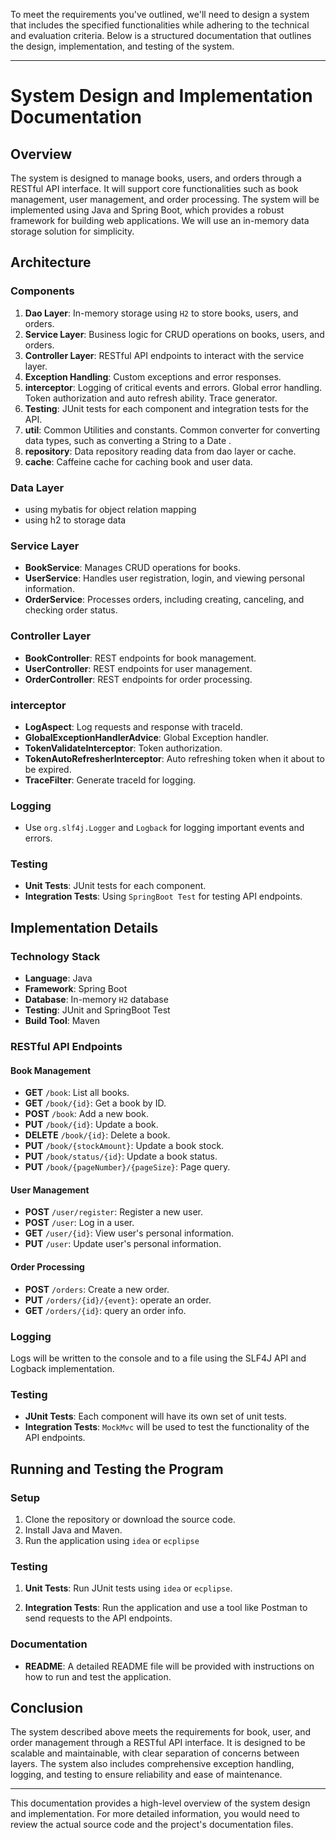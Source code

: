 To meet the requirements you've outlined, we'll need to design a system that includes the specified functionalities while adhering to the technical and evaluation criteria. Below is a structured documentation that outlines the design, implementation, and testing of the system.

---

# System Design and Implementation Documentation

## Overview

The system is designed to manage books, users, and orders through a RESTful API interface. It will support core functionalities such as book management, user management, and order processing. The system will be implemented using Java and Spring Boot, which provides a robust framework for building web applications. We will use an in-memory data storage solution for simplicity.

## Architecture

### Components

1. **Dao Layer**: In-memory storage using `H2` to store books, users, and orders.
2. **Service Layer**: Business logic for CRUD operations on books, users, and orders.
3. **Controller Layer**: RESTful API endpoints to interact with the service layer.
4. **Exception Handling**: Custom exceptions and error responses.
5. **interceptor**: Logging of critical events and errors. Global error handling. Token authorization and auto refresh ability. Trace generator.
6. **Testing**: JUnit tests for each component and integration tests for the API.
7. **util**: Common Utilities and constants. Common converter for converting data types, such as converting a String to a Date .
8. **repository**: Data repository reading data from dao layer or cache.
9. **cache**: Caffeine cache for caching book and user data.


### Data Layer
- using mybatis for object relation mapping
- using h2 to storage data

### Service Layer

- **BookService**: Manages CRUD operations for books. 
- **UserService**: Handles user registration, login, and viewing personal information.
- **OrderService**: Processes orders, including creating, canceling, and checking order status.

### Controller Layer

- **BookController**: REST endpoints for book management.
- **UserController**: REST endpoints for user management.
- **OrderController**: REST endpoints for order processing.

### interceptor

- **LogAspect**: Log requests and response with traceId.
- **GlobalExceptionHandlerAdvice**: Global Exception handler.
- **TokenValidateInterceptor**: Token authorization.
- **TokenAutoRefresherInterceptor**: Auto refreshing token when it about to be expired.
- **TraceFilter**: Generate traceId for logging.


### Logging

- Use `org.slf4j.Logger` and `Logback` for logging important events and errors.

### Testing

- **Unit Tests**: JUnit tests for each component.
- **Integration Tests**: Using `SpringBoot Test` for testing API endpoints.

## Implementation Details

### Technology Stack

- **Language**: Java
- **Framework**: Spring Boot
- **Database**: In-memory `H2` database
- **Testing**: JUnit and SpringBoot Test
- **Build Tool**: Maven

### RESTful API Endpoints

#### Book Management

- **GET** `/book`: List all books.
- **GET** `/book/{id}`: Get a book by ID.
- **POST** `/book`: Add a new book.
- **PUT** `/book/{id}`: Update a book.
- **DELETE** `/book/{id}`: Delete a book.
- **PUT** `/book/{stockAmount}`: Update a book stock.
- **PUT** `/book/status/{id}`: Update a book status.
- **PUT** `/book/{pageNumber}/{pageSize}`: Page query.


#### User Management

- **POST** `/user/register`: Register a new user.
- **POST** `/user`: Log in a user.
- **GET** `/user/{id}`: View user's personal information.
- **PUT** `/user`: Update user's personal information.


#### Order Processing

- **POST** `/orders`: Create a new order.
- **PUT** `/orders/{id}/{event}`: operate an order.
- **GET** `/orders/{id}`: query an order info.

### Logging

Logs will be written to the console and to a file using the SLF4J API and Logback implementation.

### Testing

- **JUnit Tests**: Each component will have its own set of unit tests.
- **Integration Tests**: `MockMvc` will be used to test the functionality of the API endpoints.

## Running and Testing the Program

### Setup

1. Clone the repository or download the source code.
2. Install Java and Maven.
3. Run the application using `idea` or `ecplipse`

### Testing

1. **Unit Tests**: Run JUnit tests using `idea` or `ecplipse`.

2. **Integration Tests**: Run the application and use a tool like Postman to send requests to the API endpoints.

### Documentation

- **README**: A detailed README file will be provided with instructions on how to run and test the application.

## Conclusion

The system described above meets the requirements for book, user, and order management through a RESTful API interface. It is designed to be scalable and maintainable, with clear separation of concerns between layers. The system also includes comprehensive exception handling, logging, and testing to ensure reliability and ease of maintenance.

---

This documentation provides a high-level overview of the system design and implementation. For more detailed information, you would need to review the actual source code and the project's documentation files.